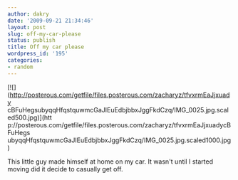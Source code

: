 ```yaml
---
author: dakry
date: '2009-09-21 21:34:46'
layout: post
slug: off-my-car-please
status: publish
title: Off my car please
wordpress_id: '195'
categories:
- random
---
```


[![](http://posterous.com/getfile/files.posterous.com/zacharyz/tfvxrmEaJjxuady
cBFuHegsubyqqHfqstquwmcGaJIEuEdbjbbxJggFkdCzq/IMG_0025.jpg.scaled500.jpg)](htt
p://posterous.com/getfile/files.posterous.com/zacharyz/tfvxrmEaJjxuadycBFuHegs
ubyqqHfqstquwmcGaJIEuEdbjbbxJggFkdCzq/IMG_0025.jpg.scaled1000.jpg)

This little guy made himself at home on my car. It wasn't until I started
moving did it decide to casually get off.

